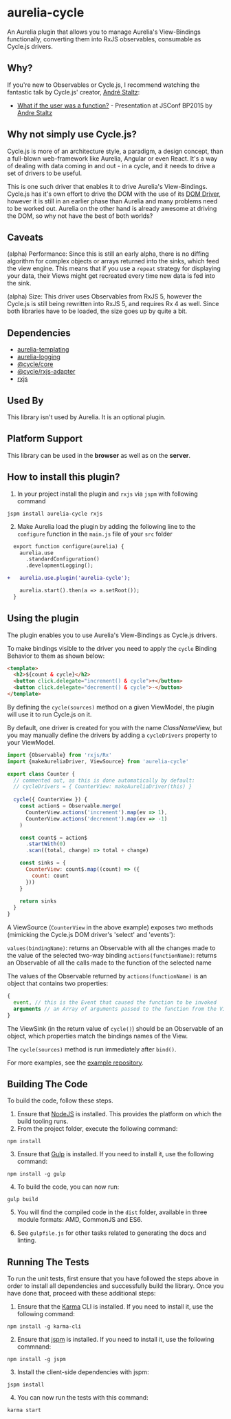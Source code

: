 # aurelia-cycle

An Aurelia plugin that allows you to manage Aurelia's View-Bindings functionally, converting them into RxJS observables, consumable as Cycle.js drivers.

## Why?

If you're new to Observables or Cycle.js, I recommend watching the fantastic talk by Cycle.js' creator, [André Staltz](https://twitter.com/andrestaltz):

* [What if the user was a function?](https://www.youtube.com/watch?v=1zj7M1LnJV4) - Presentation at JSConf BP2015 by [Andre Staltz](https://twitter.com/andrestaltz)

## Why not simply use Cycle.js?

Cycle.js is more of an architecture style, a paradigm, a design concept, than a full-blown web-framework like Aurelia, Angular or even React. It's a way of dealing with data coming in and out - in a cycle, and it needs to drive a set of drivers to be useful.

This is one such driver that enables it to drive Aurelia's View-Bindings. Cycle.js has it's own effort to drive the DOM with the use of its [DOM Driver](https://github.com/cyclejs/dom), however it is still in an earlier phase than Aurelia and many problems need to be worked out. Aurelia on the other hand is already awesome at driving the DOM, so why not have the best of both worlds?

## Caveats

(alpha) Performance: Since this is still an early alpha, there is no diffing algorithm for complex objects or arrays returned into the sinks, which feed the view engine. This means that if you use a `repeat` strategy for displaying your data, their Views might get recreated every time new data is fed into the sink.

(alpha) Size: This driver uses Observables from RxJS 5, however the Cycle.js is still being rewritten into RxJS 5, and requires Rx 4 as well. Since both libraries have to be loaded, the size goes up by quite a bit. 

## Dependencies

* [aurelia-templating](https://github.com/aurelia/templating)
* [aurelia-logging](https://github.com/aurelia/logging)
* [@cycle/core](https://github.com/cyclejs/core)
* [@cycle/rxjs-adapter](https://github.com/cyclejs/rxjs-adapter)
* [rxjs](https://github.com/Reactive-Extensions/RxJS)

## Used By

This library isn't used by Aurelia. It is an optional plugin.

## Platform Support

This library can be used in the **browser** as well as on the **server**.

## How to install this plugin?

1. In your project install the plugin and `rxjs` via `jspm` with following command

```shell
jspm install aurelia-cycle rxjs
```
2. Make Aurelia load the plugin by adding the following line to the `configure` function in the `main.js` file of your `src` folder

```diff
  export function configure(aurelia) {
    aurelia.use
      .standardConfiguration()
      .developmentLogging();

+   aurelia.use.plugin('aurelia-cycle');

    aurelia.start().then(a => a.setRoot());
  }
```

## Using the plugin

The plugin enables you to use Aurelia's View-Bindings as Cycle.js drivers.

To make bindings visible to the driver you need to apply the `cycle` Binding Behavior to them as shown below:

```html
<template>
  <h2>${count & cycle}</h2>
  <button click.delegate="increment() & cycle">+</button>
  <button click.delegate="decrement() & cycle">-</button>
</template>
```

By defining the `cycle(sources)` method on a given ViewModel, the plugin will use it to run Cycle.js on it.

By default, one driver is created for you with the name *ClassName*View, but you may manually define the drivers by adding a `cycleDrivers` property to your ViewModel.

```javascript
import {Observable} from 'rxjs/Rx'
import {makeAureliaDriver, ViewSource} from 'aurelia-cycle'

export class Counter {
  // commented out, as this is done automatically by default:
  // cycleDrivers = { CounterView: makeAureliaDriver(this) }
  
  cycle({ CounterView }) {
    const action$ = Observable.merge(
      CounterView.actions('increment').map(ev => 1),
      CounterView.actions('decrement').map(ev => -1)
    )

    const count$ = action$
      .startWith(0)
      .scan((total, change) => total + change)

    const sinks = {
      CounterView: count$.map((count) => ({ 
        count: count
      }))
    }
    
    return sinks
  }
}
```

A ViewSource (`CounterView` in the above example) exposes two methods (mimicking the Cycle.js DOM driver's 'select' and 'events'):

`values(bindingName)`: returns an Observable with all the changes made to the value of the selected two-way binding
`actions(functionName)`: returns an Observable of all the calls made to the function of the selected name

The values of the Observable returned by `actions(functionName)` is an object that contains two properties: 

```js
{
  event, // this is the Event that caused the function to be invoked
  arguments // an Array of arguments passed to the function from the View
}
```

The ViewSink (in the return value of `cycle()`) should be an Observable of an object, which properties match the bindings names of the View.

The `cycle(sources)` method is run immediately after `bind()`.

For more examples, see the [example repository](https://github.com/niieani/aurelia-cycle-example).

## Building The Code

To build the code, follow these steps.

1. Ensure that [NodeJS](http://nodejs.org/) is installed. This provides the platform on which the build tooling runs.
2. From the project folder, execute the following command:

  ```shell
  npm install
  ```
3. Ensure that [Gulp](http://gulpjs.com/) is installed. If you need to install it, use the following command:

  ```shell
  npm install -g gulp
  ```
4. To build the code, you can now run:

  ```shell
  gulp build
  ```
5. You will find the compiled code in the `dist` folder, available in three module formats: AMD, CommonJS and ES6.

6. See `gulpfile.js` for other tasks related to generating the docs and linting.

## Running The Tests

To run the unit tests, first ensure that you have followed the steps above in order to install all dependencies and successfully build the library. Once you have done that, proceed with these additional steps:

1. Ensure that the [Karma](http://karma-runner.github.io/) CLI is installed. If you need to install it, use the following command:

  ```shell
  npm install -g karma-cli
  ```
2. Ensure that [jspm](http://jspm.io/) is installed. If you need to install it, use the following commnand:

  ```shell
  npm install -g jspm
  ```
3. Install the client-side dependencies with jspm:

  ```shell
  jspm install
  ```

4. You can now run the tests with this command:

  ```shell
  karma start
  ```
